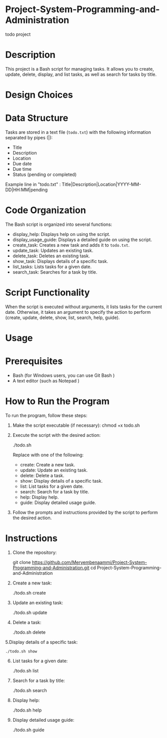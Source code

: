 # Project-System-Programming-and-Administration
todo project

# Description
This project is a Bash script for managing tasks. It allows you to create, update, delete, display, and list tasks, as well as search for tasks by title.

# Design Choices

# Data Structure
Tasks are stored in a text file (`todo.txt`) with the following information separated by pipes (|):
- Title
- Description
- Location
- Due date
- Due time
- Status (pending or completed)

Example line in "todo.txt" : Title|Description|Location|YYYY-MM-DD|HH:MM|pending  

# Code Organization

The Bash script is organized into several functions:
- display_help: Displays help on using the script.
- display_usage_guide: Displays a detailed guide on using the script.
- create_task: Creates a new task and adds it to `todo.txt`.
- update_task: Updates an existing task.
- delete_task: Deletes an existing task.
- show_task: Displays details of a specific task.
- list_tasks: Lists tasks for a given date.
- search_task: Searches for a task by title.

# Script Functionality
When the script is executed without arguments, it lists tasks for the current date. Otherwise, it takes an argument to specify the action to perform (create, update, delete, show, list, search, help, guide).

# Usage

# Prerequisites
- Bash (for Windows users, you can use Git Bash )
- A text editor (such as Notepad )


# How to Run the Program

To run the program, follow these steps:

1. Make the script executable (if necessary):
    chmod +x todo.sh
    
2. Execute the script with the desired action:
    
    ./todo.sh <action>
    

   Replace <action> with one of the following:
   - create: Create a new task.
   - update: Update an existing task.
   - delete: Delete a task.
   - show: Display details of a specific task.
   - list: List tasks for a given date.
   - search: Search for a task by title.
   - help: Display help.
   - guide: Display detailed usage guide.

3. Follow the prompts and instructions provided by the script to perform the desired action.


# Instructions

1. Clone the repository:
    
    git clone https://github.com/Meryembenaammi/Project-System-Programming-and-Administration.git
    cd Project-System-Programming-and-Administration
    

2. Create a new task:
    
    ./todo.sh create


3. Update an existing task:
    
    ./todo.sh update
    

4. Delete a task:
    
    ./todo.sh delete
   

5.Display details of a specific task:
 
    ./todo.sh show
    

6. List tasks for a given date:
    
    ./todo.sh list
   

7. Search for a task by title:
    
    ./todo.sh search
    

8. Display help:
   
    ./todo.sh help
    

9. Display detailed usage guide:
    
    ./todo.sh guide
   
